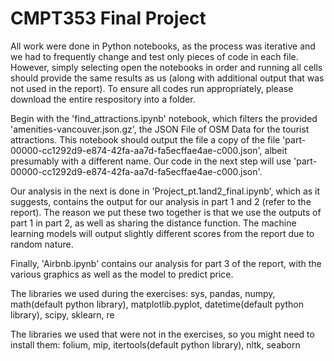 # CMPT353 Final Project
All work were done in Python notebooks, as the process was iterative and we had to frequently change and test only pieces of code in each file. However, simply selecting open the notebooks in order and running all cells should provide the same results as us (along with additional output that was not used in the report). To ensure all codes run appropriately, please download the entire respository into a folder.

Begin with the 'find_attractions.ipynb' notebook, which filters the provided 'amenities-vancouver.json.gz', the JSON File of OSM Data for the tourist attractions. This notebook should output the file a copy of the file 'part-00000-cc1292d9-e874-42fa-aa7d-fa5ecffae4ae-c000.json', albeit presumably with a different name. Our code in the next step will use 'part-00000-cc1292d9-e874-42fa-aa7d-fa5ecffae4ae-c000.json'.

Our analysis in the next is done in 'Project_pt.1and2_final.ipynb', which as it suggests, contains the output for our analysis in part 1 and 2 (refer to the report). The reason we put these two together is that we use the outputs of part 1 in part 2, as well as sharing the distance function. The machine learning models will output slightly different scores from the report due to random nature.

Finally, 'Airbnb.ipynb' contains our analysis for part 3 of the report, with the various graphics as well as the model to predict price.

The libraries we used during the exercises:
    sys, pandas, numpy, math(default python library), matplotlib.pyplot, datetime(default python library), scipy, sklearn, re

The libraries we used that were not in the exercises, so you might need to install them:
    folium, mip, itertools(default python library), nltk, seaborn


